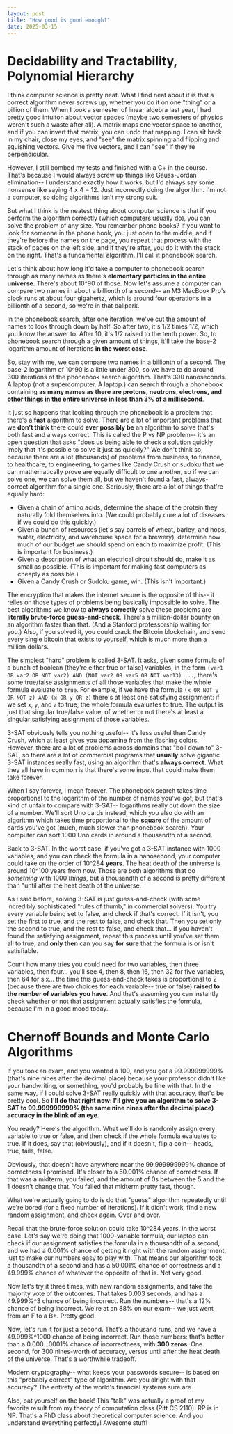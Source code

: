 ```yaml
---
layout: post
title: "How good is good enough?"
date: 2025-03-15
---
```

# Decidability and Tractability, Polynomial Hierarchy
I think computer science is pretty neat. What I find neat about it is that a correct algorithm never screws up, whether you do it on one "thing" or a billion of them. When I took a semester of linear algebra last year, I had pretty good intuiton about vector spaces (maybe two semesters of physics weren't such a waste after all). A matrix maps one vector space to another, and if you can invert that matrix, you can undo that mapping. I can sit back in my chair, close my eyes, and "see" the matrix spinning and flipping and squishing vectors. Give me five vectors, and I can "see" if they're perpendicular.

However, I still bombed my tests and finished with a C+ in the course. That's because I would always screw up things like Gauss-Jordan elimination-- I understand exactly how it works, but I'd always say some nonsense like saying 4 x 4 = 12. Just incorrectly doing the algorithm. I'm not a computer, so doing algorithms isn't my strong suit.

But what I think is the neatest thing about computer science is that if you perform the algorithm correctly (which computers usually do), you can solve the problem of any size. You remember phone books? If you want to look for someone in the phone book, you just open to the middle, and if they're before the names on the page, you repeat that process with the stack of pages on the left side, and if they're after, you do it with the stack on the right. That's a fundamental algorithm. I'll call it phonebook search.

Let's think about how long it'd take a computer to phonebook search through as many names as there's **elementary particles in the entire universe**. There's about 10^90 of those. Now let's assume a computer can compare two names in about a billionth of a second-- an M3 MacBook Pro's clock runs at about four gigahertz, which is around four operations in a billionth of a second, so we're in that ballpark. 

In the phonebook search, after one iteration, we've cut the amount of names to look through down by half. So after two, it's 1/2 times 1/2, which you know the answer to. After 10, it's 1/2 raised to the tenth power. So, to phonebook search through a given amount of things, it'll take the base-2 logarithm amount of iterations **in the worst case**.

So, stay with me, we can compare two names in a billionth of a second. The base-2 logarithm of 10^90 is a little under 300, so we have to do around 300 iterations of the phonebook search algorithm. That's 300 nanoseconds. A laptop (not a supercomputer. A laptop.) can search through a phonebook containing **as many names as there are protons, neutrons, electrons, and other things in the entire universe in less than 3% of a millisecond**.

It just so happens that looking through the phonebook is a problem that there's a **fast** algorithm to solve. There are a lot of important problems that we **don't think** there could **ever possibly be** an algorithm to solve that's both fast and always correct. This is called the P vs NP problem-- it's an open question that asks "does us being able to check a solution quickly imply that it's possible to solve it just as quickly?" We don't think so, because there are a lot (thousands) of problems from business, to finance, to healthcare, to engineering, to games like Candy Crush or sudoku that we can mathematically prove are equally difficult to one another, so if we can solve one, we can solve them all, but we haven't found a fast, always-correct algorithm for a single one. Seriously, there are a lot of things that're equally hard:

- Given a chain of amino acids, determine the shape of the protein they naturally fold themselves into. (We could probably cure a lot of diseases if we could do this quickly.)
- Given a bunch of resources (let's say barrels of wheat, barley, and hops, water, electricity, and warehouse space for a brewery), determine how much of our budget we should spend on each to maximize profit. (This is important for business.)
- Given a description of what an electrical circuit should do, make it as small as possible. (This is important for making fast computers as cheaply as possible.)
- Given a Candy Crush or Sudoku game, win. (This isn't important.)

The encryption that makes the internet secure is the opposite of this-- it relies on those types of problems being basically impossible to solve. The best algorithms we know to **always correctly** solve these problems are **literally brute-force guess-and-check**. There's a million-dollar bounty on an algorithm faster than that. (And a Stanford professorship waiting for you.) Also, if you solved it, you could crack the Bitcoin blockchain, and send every single bitcoin that exists to yourself, which is much more than a million dollars.

The simplest "hard" problem is called 3-SAT. It asks, given some formula of a bunch of boolean (they're either true or false) variables, in the form `(var1 OR var2 OR NOT var2) AND (NOT var2 OR var5 OR NOT var13) ...`, there's some true/false assignments of all those variables that make the whole formula evaluate to `true`. For example, if we have the formula `(x OR NOT y OR NOT z) AND (x OR y OR z)` there's at least one satisfying assignment: if we set `x`, `y`, and `z` to true, the whole formula evaluates to true. The output is just that singular true/false value, of whether or not there's at least a singular satisfying assignment of those variables.

3-SAT obviously tells you nothing useful-- it's less useful than Candy Crush, which at least gives you dopamine from the flashing colors. However, there are a lot of problems across domains that "boil down to" 3-SAT, so there are a lot of commercial programs that **usually** solve gigantic 3-SAT instances really fast, using an algorithm that's **always correct**. What they all have in common is that there's some input that could make them take forever.

When I say forever, I mean forever. The phonebook search takes time proportional to the logarithm of the number of names you've got, but that's kind of unfair to compare with 3-SAT-- logarithms really cut down the size of a number. We'll sort Uno cards instead, which you also do with an algorithm which takes time proportional to the **square** of the amount of cards you've got (much, much slower than phonebook search). Your computer can sort 1000 Uno cards in around a thousandth of a second.

Back to 3-SAT. In the worst case, if you've got a 3-SAT instance with 1000 variables, and you can check the formula in a nanosecond, your computer could take on the order of 10^284 **years**. The heat death of the universe is around 10^100 years from now. Those are both algorithms that do *something* with 1000 *things*, but a thousandth of a second is pretty different than "until after the heat death of the universe.

As I said before, solving 3-SAT is just guess-and-check (with some incredibly sophisticated "rules of thumb," in commercial solvers). You try every variable being set to false, and check if that's correct. If it isn't, you set the first to true, and the rest to false, and check that. Then you set only the second to true, and the rest to false, and check that... If you haven't found the satisfying assignment, repeat this process until you've set them all to true, and **only then** can you say **for sure** that the formula is or isn't satisfiable.

Count how many tries you could need for two variables, then three variables, then four... you'll see 4, then 8, then 16, then 32 for five variables, then 64 for six... the time this guess-and-check takes is proportional to 2 (because there are two choices for each variable-- true or false) **raised to the number of variables you have**. And that's assuming you can instantly check whether or not that assignment actually satisfies the formula, because I'm in a good mood today.

# Chernoff Bounds and Monte Carlo Algorithms
If you took an exam, and you wanted a 100, and you got a 99.999999999% (that's nine nines after the decimal place) because your professor didn't like your handwriting, or something, you'd probably be fine with that. In the same way, if I could solve 3-SAT really quickly with that accuracy, that'd be pretty cool. So **I'll do that right now: I'll give you an algorithm to solve 3-SAT to 99.999999999% (the same nine nines after the decimal place) accuracy in the blink of an eye**.

You ready? Here's the algorithm. What we'll do is randomly assign every variable to true or false, and then check if the whole formula evaluates to true. If it does, say that (obviously), and if it doesn't, flip a coin-- heads, true, tails, false.

Obviously, that doesn't have anywhere near the 99.999999999% chance of correctness I promised. It's closer to a 50.001% chance of correctness. If that was a midterm, you failed, and the amount of 0s between the 5 and the 1 doesn't change that. You failed that midterm pretty fast, though.

What we're actually going to do is do that "guess" algorithm repeatedly until we're bored (for a fixed number of iterations). If it didn't work, find a new random assignment, and check again. Over and over.

Recall that the brute-force solution could take 10^284 years, in the worst case. Let's say we're doing that 1000-variable formula, our laptop can check if our assignment satisfies the formula in a thousandth of a second, and we had a 0.001% chance of getting it right with the random assignment, just to make our numbers easy to play with. That means our algorithm took a thousandth of a second and has a 50.001% chance of correctness and a 49.999% chance of whatever the opposite of that is. Not very good.

Now let's try it three times, with new random assignments, and take the majority vote of the outcomes. That takes 0.003 seconds, and has a 49.999%^3 chance of being incorrect. Run the numbers-- that's a 12% chance of being incorrect. We're at an 88% on our exam-- we just went from an F to a B+. Pretty good.

Now, let's run it for just a second. That's a thousand runs, and we have a 49.999%^1000 chance of being incorrect. Run those numbers: that's better than a 0.000...0001% chance of incorrectness, with **300 zeros**. One second, for 300 nines-worth of accuracy, versus until after the heat death of the universe. That's a worthwhile tradeoff.

Modern cryptography-- what keeps your passwords secure-- is based on this "probably correct" type of algorithm. Are you alright with that accuracy? The entirety of the world's financial systems sure are.

Also, pat yourself on the back! This "talk" was actually a proof of my favorite result from my theory of computation class (Pitt CS 2110): RP is in NP. That's a PhD class about theoretical computer science. And you understand everything perfectly! Awesome stuff!